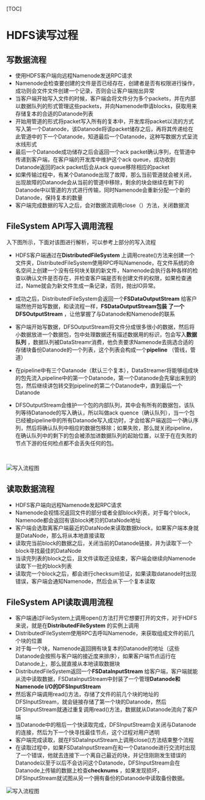 [TOC]

# HDFS读写过程

## 写数据流程

- 使用HDFS客户端向远程Namenode发送RPC请求
- Namenode会检查要创建的文件是否已经存在，创建者是否有权限进行操作，成功则会文件文件创建一个记录，否则会让客户端抛出异常
- 当客户端开始写入文件的时候，客户端会将文件分为多个packets，并在内部以数据队列的形式管理这些packets，并向Namenode申请blocks，获取用来存储复本的合适的Datanode列表
- 开始用管道的形式将packet写入所有的复本中，开发库将packet以流的方式写入第一个Datanode，该Datanode将该packet储存之后，再将其传递给在此管道中的下一个Datanode，知道最后一个Datanode，这种写数据方式呈流水线形式
- 最后一个Datanode成功储存之后会返回一个ack packet确认序列，在管道中传递到客户端，在客户端的开发库中维护这个ack queue，成功收到Datanode返回的ack packet后会从ack queue移除相应的packet
- 如果传输过程中，有某个Datanode出现了故障，那么当前管道就会被关闭，出现故障的Datanode会从当前的管道中移除，剩余的块会继续在剩下的Datanode中以管道的方式进行传输，同时Namenode会重新分配一个新的Datanode，保持复本的数量
- 客户端完成数据的写入之后，会对数据流调用close（）方法，关闭数据流

##  FileSystem API写入调用流程

入下图所示，下面对该图进行解析，可以参考上部分的写入流程

- HDFS客户端通过在**DistributedFileSystem** 上调用create()方法来创建一个文件夹，DistributedFileSystem使用RPC呼叫Namenode，在文件系统的命名空间上创建一个没有任何块关联的新文件，Namenode会执行各种各样的检查以确认文件是否存在，并检查客户端是否有创建文件的权限，如果检查通过，Name就会为新文件生成一条记录，否则，抛出IO异常。

- 成功之后，DistributedFileSystem会返回一个**FSDataOutputStream** 给客户端然他开始写数据，和读流程一样，**FSDataOutputStream包装 了一个DFSOutputStream** ，让他掌握了与Datanode和Namenode的联系

- 客户端开始写数据，DFSOutputStream将文件分成很多很小的数据，然后将小数据放进一个数据包，包中处理数据还有描述数据用的标识，包会写入**数据队列** ，数据队列被DataStreamr消费，他负责要求Namenode去挑选合适的存储块备份Datanode的一个列表，这个列表会构成一个**pipeline** （管线，管道）

- 在pipeline中有三个Datanode（默认三个复本），DataStreamer将能够组成块的包先流入pipeline中的第一个Datanode，第一个Datanode会先窜出来到的包，然后继续讲包转交到pipeline的第二个Datanode中，直到最后一个Datanode

- DFSOutputStream会维护一个包的内部队列，其中会有所有的数据包，该队列等待Datanode的写入确认，所以叫做ack quence（确认队列），当一个包已经被pipeline中的所有Datanode写入成功时，才会给客户端返回一个确认序列，然后将确认队列中相应的数据包移除；如果失败，那么就关闭pipeline，在确认队列中的剩下的包会被添加进数据队列的起始位置，以至于在在失败的节点下游的任何检点都不会丢失任何的包。

  ​

![写入流程图](D:\LZHROOT\大数据资料\学习笔记\Hdoop学习笔记\HDFS写入数据流程.png)



## 读取数据流程

- HDFS客户端向远程Namenode发起RPC请求
- Namenode会视情况返回文件的部分或者全部block列表，对于每个block，Namenode都会返回有该block拷贝的DataNode地址
- 客户端会选取离客户端最近的DataNode来读取数据block，如果客户端本身就是DataNode，那么将从本地直接读取
- 读取完当前block的数据之后，关闭当前的Datanode链接，并为读取下一个block寻找最佳的DataNode
- 当读完列表的block之后，且文件读取还没结束，客户端会继续向Namenode读取下一批的block列表
- 读取完一个block之后，都会进行checksum验证，如果读取datanode时出现错误，客户端会通知Namenode，然后会从下一个复本读取



##  FileSystem API读取调用流程

- 客户端通过FileSystem上调用open()方法打开它想要打开的文件，对于HDFS来说，就是在**DistributedFileSystem** 的实例上调用
- DistributedFileSystem使用RPC去呼叫Namenode，来获取组成文件的前几个块的位置
- 对于每一个块，Namenode返回拥有块复本的Datanode的地址（这些Datanode会按照与客户端的接近度来排序），如果客户端节点运行在Datanode上，那么就直接从本地读取数据块
- DistributedFileSystem返回一个**FSDataInputStream** 给客户端，客户端就能从流中读取数据，FSDataInputStream中封装了一个管理**Datanode和Namenode I/O的DFSInputStream** 
- 然后客户端调用read()方法，存储了文件的前几个块的地址的DFSInputStream，就会链接存储了第一个块的Datanode，然后DFSInputStream就通过重复调用read()方法，数据就从Datanode流向了客户端
- 当Datanode中的租后一个快读取完成，DFSInputStream会关闭与Datanode的连接，然后为下一个快寻找最佳节点，这个过程对用户透明
- 客户端完成读取，就在FSDataInputStream上调用close()方法结束整个流程
- 在读取过程中，如果FSDataInputStream在和一个Datanode进行交流时出现了一个错误，他就去连接下一个离自己最近的块，并记住刚刚发生错误的Datanode以至于以后不会访问这个Datanode，DFSInputStream会在Datanode上传输的数据上检查**checknums** ，如果发现损坏，DFSInputStream就试图从另一个拥有备份的Datanode中读取备份数据。

![写入流程图](D:\LZHROOT\大数据资料\学习笔记\Hdoop学习笔记\HDFS读取数据流程.png)